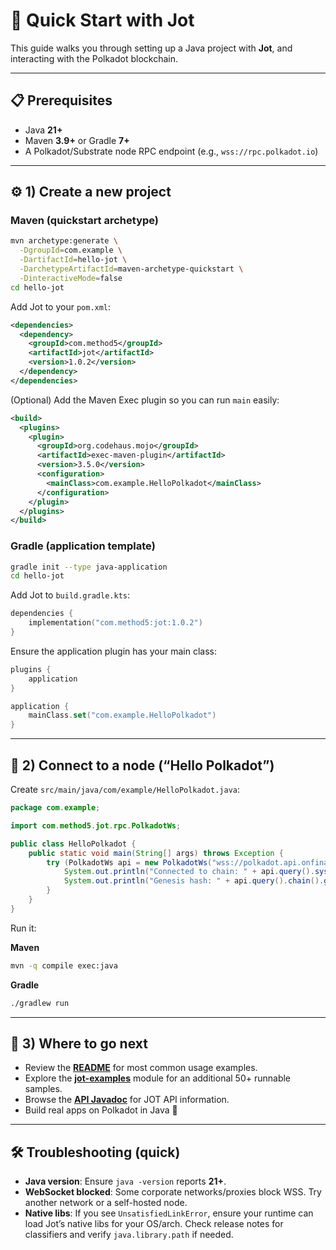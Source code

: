 # 🚀 Quick Start with Jot

This guide walks you through setting up a Java project with **Jot**, and interacting with the Polkadot blockchain.

---

## 📋 Prerequisites
- Java **21+**
- Maven **3.9+** or Gradle **7+**
- A Polkadot/Substrate node RPC endpoint (e.g., `wss://rpc.polkadot.io`)

---

## ⚙️ 1) Create a new project

### Maven (quickstart archetype)
```bash
mvn archetype:generate \
  -DgroupId=com.example \
  -DartifactId=hello-jot \
  -DarchetypeArtifactId=maven-archetype-quickstart \
  -DinteractiveMode=false
cd hello-jot
```

Add Jot to your `pom.xml`:
```xml
<dependencies>
  <dependency>
    <groupId>com.method5</groupId>
    <artifactId>jot</artifactId>
    <version>1.0.2</version>
  </dependency>
</dependencies>
```

(Optional) Add the Maven Exec plugin so you can run `main` easily:
```xml
<build>
  <plugins>
    <plugin>
      <groupId>org.codehaus.mojo</groupId>
      <artifactId>exec-maven-plugin</artifactId>
      <version>3.5.0</version>
      <configuration>
        <mainClass>com.example.HelloPolkadot</mainClass>
      </configuration>
    </plugin>
  </plugins>
</build>
```

### Gradle (application template)
```bash
gradle init --type java-application
cd hello-jot
```

Add Jot to `build.gradle.kts`:
```kotlin
dependencies {
    implementation("com.method5:jot:1.0.2")
}
```

Ensure the application plugin has your main class:
```kotlin
plugins {
    application
}

application {
    mainClass.set("com.example.HelloPolkadot")
}
```

---

## 🔌 2) Connect to a node (“Hello Polkadot”)

Create `src/main/java/com/example/HelloPolkadot.java`:
```java
package com.example;

import com.method5.jot.rpc.PolkadotWs;

public class HelloPolkadot {
    public static void main(String[] args) throws Exception {
        try (PolkadotWs api = new PolkadotWs("wss://polkadot.api.onfinality.io/public-ws")) {
            System.out.println("Connected to chain: " + api.query().system().chain());
            System.out.println("Genesis hash: " + api.query().chain().genesisBlockHash());
        }
    }
}
```

Run it:

**Maven**
```bash
mvn -q compile exec:java
```

**Gradle**
```bash
./gradlew run
```

---

## 🧪 3) Where to go next

- Review the **[README](https://github.com/methodfive/jot)** for most common usage examples.
- Explore the **[jot-examples](https://github.com/methodfive/jot/tree/main/jot-examples)** module for an additional 50+ runnable samples.
- Browse the **[API Javadoc](https://methodfive.github.io/jot/api/index.html)** for JOT API information.
- Build real apps on Polkadot in Java 🚀

---

## 🛠️ Troubleshooting (quick)

- **Java version**: Ensure `java -version` reports **21+**.
- **WebSocket blocked**: Some corporate networks/proxies block WSS. Try another network or a self-hosted node.
- **Native libs**: If you see `UnsatisfiedLinkError`, ensure your runtime can load Jot’s native libs for your OS/arch. Check release notes for classifiers and verify `java.library.path` if needed.
